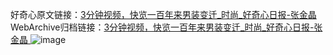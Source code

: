 好奇心原文链接：[3分钟视频，快览一百年来男装变迁_时尚_好奇心日报-张金晶 ](https://www.qdaily.com/articles/12018.html)
WebArchive归档链接：[3分钟视频，快览一百年来男装变迁_时尚_好奇心日报-张金晶 ](http://web.archive.org/web/20190623171810/https://www.qdaily.com/articles/12018.html)
![image](http://ww3.sinaimg.cn/large/007d5XDply1g3wbl59h50j30u06ffe81)